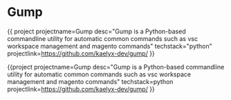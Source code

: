 # Gump

{{
project 
projectname=Gump 
desc="Gump is a Python-based commandline utility for automatic common commands such as vsc workspace management and magento commands"
techstack="python"
projectlink=https://github.com/kaelyx-dev/gump/
}}

{{project projectname=Gump desc="Gump is a Python-based commandline utility for automatic common commands such as vsc workspace management and magento commands" techstack=python projectlink=https://github.com/kaelyx-dev/gump/ }}
